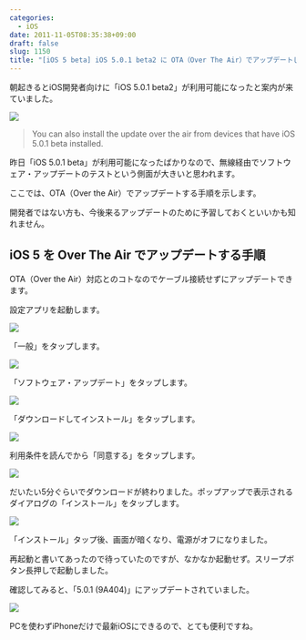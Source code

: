 ```yaml
---
categories:
  - iOS
date: 2011-11-05T08:35:38+09:00
draft: false
slug: 1150
title: "[iOS 5 beta] iOS 5.0.1 beta2 に OTA（Over The Air）でアップデートした"
---
```


朝起きるとiOS開発者向けに「iOS 5.0.1 beta2」が利用可能になったと案内が来ていました。

![](/images/2011/11/1150_1.png)

> You can also install the update over the air from devices that have iOS 5.0.1 beta installed.

昨日「iOS 5.0.1 beta」が利用可能になったばかりなので、無線経由でソフトウェア・アップデートのテストという側面が大きいと思われます。

ここでは、OTA（Over the Air）でアップデートする手順を示します。

開発者ではない方も、今後来るアップデートのために予習しておくといいかも知れません。

## iOS 5 を Over The Air でアップデートする手順

OTA（Over the Air）対応とのコトなのでケーブル接続せずにアップデートできます。

設定アプリを起動します。

![](/images/2011/11/1150_2.png)

「一般」をタップします。

![](/images/2011/11/1150_3.png)

「ソフトウェア・アップデート」をタップします。

![](/images/2011/11/1150_4.png)

「ダウンロードしてインストール」をタップします。

![](/images/2011/11/1150_5.png)

利用条件を読んでから「同意する」をタップします。

![](/images/2011/11/1150_6.png)

だいたい5分ぐらいでダウンロードが終わりました。ポップアップで表示されるダイアログの「インストール」をタップします。

![](/images/2011/11/1150_7.png)

「インストール」タップ後、画面が暗くなり、電源がオフになりました。

再起動と書いてあったので待っていたのですが、なかなか起動せず。スリープボタン長押しで起動しました。

確認してみると、「5.0.1 (9A404)」にアップデートされていました。

![](/images/2011/11/1150_8.png)

PCを使わずiPhoneだけで最新iOSにできるので、とても便利ですね。
